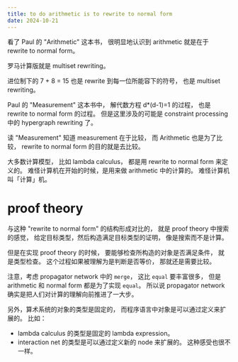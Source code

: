 ```yaml
---
title: to do arithmetic is to rewrite to normal form
date: 2024-10-21
---
```


看了 Paul 的 "Arithmetic" 这本书，
很明显地认识到 arithmetic 就是在于 rewrite to normal form。

罗马计算版就是 multiset rewriting。

进位制下的 7 + 8 = 15 也是 rewrite 到每一位所能容下的符号，
也是 multiset rewriting。

Paul 的 "Measurement" 这本书中，
解代数方程 d*(d-1)=1 的过程，
也是 rewrite to normal form 的过程。
但是这里涉及的可能是 constraint processing
中的 hypergraph rewriting 了。

读 "Measurement" 知道 measurement 在于比较，
而 Arithmetic 也是为了比较，
rewrite to normal form 的目的就是去比较。

大多数计算模型，
比如 lambda calculus，
都是用 rewrite to normal form 来定义的。
难怪计算机在开始的时候，是用来做 arithmetic 中的计算的。
难怪计算机叫「计算」机。

# proof theory

与这种 "rewrite to normal form" 的结构形成对比的，
就是 proof theory 中搜索的感觉，
给定目标类型，然后构造满足目标类型的证明，
像是搜索而不是计算。

但是在实现 proof theory 的时候，
要能够检查所构造的对象是否满足条件，
就是类型检查。
这个过程如果被理解为是判断是否等价，
那就还是需要比较。

注意，考虑 propagator network 中的 `merge`，
这比 `equal` 要丰富很多，
但是 arithmetic 和 normal form
都是为了实现 `equal`。
所以说 propagator network
确实是把人们对计算的理解向前推进了一大步。

另外，算术系统的对象的类型是固定的，
而程序语言中对象是可以通过定义来扩展的。
比如：
- lambda calculus 的类型是固定的 lambda expression。
- interaction net 的类型是可以通过定义新的 node 来扩展的。
这种感受也很不一样。
